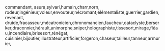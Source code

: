 commandant,
asura,sylvari,humain,charr,norn,
rodeur,ingénieur,voleur,envouteur,nécromant,élémentaliste,guerrier,gardien,revenant,
druide,fracasseur,mécatronicien,chronomancien,faucheur,cataclyste,berserker,draconnier,hérault,animorphe,sniper,holographiste,tissesort,mirage,fléau,incendiaire,brisesort,rénégat,
cuisinier,bijoutier,illustrateur,artificier,forgeron,chaseur,tailleur,tanneur,armurier,
